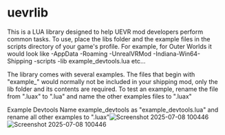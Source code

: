 # uevrlib

This is a LUA library designed to help UEVR mod developers perform common tasks. To use, place the libs folder and the example files in the scripts directory of your game's profile. For example, for Outer Worlds it would look like
-AppData
  -Roaming
    -UnrealVRMod
      -Indiana-Win64-Shipping
        -scripts
          -lib
          example_devtools.lua
          etc...

The library comes with several examples. The files that begin with "example_" would normally not be included in your shipping mod, only the lib folder and its contents are required. To test an example, rename the file from ".luax" to ".lua" and name the other examples files to ".luax"

Example Devtools
Name example_devtools as "example_devtools.lua" and rename all other examples to ".luax"![Screenshot 2025-07-08 100446](https://github.com/user-attachments/assets/257227f6-a548-417e-b081-4accf3b47989)
![Screenshot 2025-07-08 100446](https://github.com/user-attachments/assets/c5afbdd4-1e9d-4270-afde-6f25278cfe7f)
